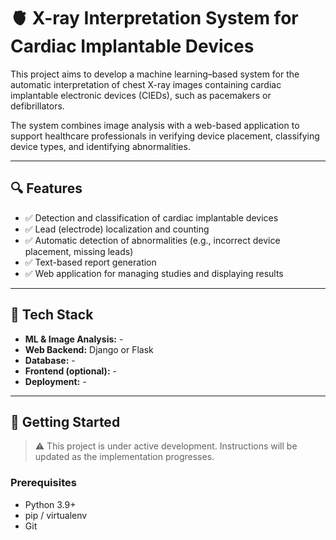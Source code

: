 # 🫀 X-ray Interpretation System for Cardiac Implantable Devices

This project aims to develop a machine learning–based system for the automatic interpretation of chest X-ray images containing cardiac implantable electronic devices (CIEDs), such as pacemakers or defibrillators.

The system combines image analysis with a web-based application to support healthcare professionals in verifying device placement, classifying device types, and identifying abnormalities.

---

## 🔍 Features

- ✅ Detection and classification of cardiac implantable devices  
- ✅ Lead (electrode) localization and counting  
- ✅ Automatic detection of abnormalities (e.g., incorrect device placement, missing leads)  
- ✅ Text-based report generation  
- ✅ Web application for managing studies and displaying results  

---

## 🧠 Tech Stack

- **ML & Image Analysis:** - 
- **Web Backend:** Django or Flask  
- **Database:** -  
- **Frontend (optional):** -  
- **Deployment:** -

---

## 🚀 Getting Started

> ⚠️ This project is under active development. Instructions will be updated as the implementation progresses.

### Prerequisites

- Python 3.9+
- pip / virtualenv
- Git

